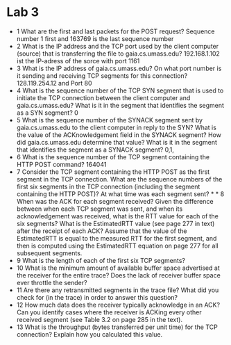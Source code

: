 # Lab 3 
* 1 What are the first and last packets for the POST request?
Sequence number 1 first and 163769 is the last sequence number
* 2 What is the IP address and the TCP port used by the client computer (source) that is transferring the file to gaia.cs.umass.edu?
192.168.1.102 ist the IP-adress of the sorce with port 1161
* 3 What is the IP address of gaia.cs.umass.edu? On what port number is it sending and receiving TCP segments for this connection?
128.119.254.12 and Port 80
* 4 What is the sequence number of the TCP SYN segment that is used to initiate the TCP connection between the client computer and          gaia.cs.umass.edu? What is it in the segment that identifies the segment as a SYN segment?
0
* 5 What is the sequence number of the SYNACK segment sent by gaia.cs.umass.edu to the client computer in reply to the SYN? What is the      value of the ACKnowledgement field in the SYNACK segment? How did gaia.cs.umass.edu determine that value? What is it in the segment      that identifies the segment as a SYNACK segment?
0,1,
* 6 What is the sequence number of the TCP segment containing the HTTP POST command?
164041
* 7 Consider the TCP segment containing the HTTP POST as the first segment in the TCP connection. What are the sequence numbers of the      first six segments in the TCP connection (including the segment containing the HTTP POST)? At what time was each segment sent?   * * 8 When      was the ACK for each segment received? Given the difference between when each TCP segment was sent, and when its             acknowledgement was     received, what is the RTT value for each of the six segments? What is the EstimatedRTT value (see page 277     in text) after the receipt    of  each ACK? Assume that the value of the EstimatedRTT is equal to the measured RTT for the first          segment, and then is computed using    the EstimatedRTT equation on page 277 for all subsequent segments.
* 9 What is the length of each of the first six TCP segments?
* 10 What is the minimum amount of available buffer space advertised at the receiver for the entire trace? Does the lack of receiver       buffer space ever throttle the sender?
* 11 Are there any retransmitted segments in the trace file? What did you check for (in the trace) in order to answer this question?
* 12 How much data does the receiver typically acknowledge in an ACK? Can you identify cases where the receiver is ACKing every other      received segment (see Table 3.2 on page 285 in the text).
* 13 What is the throughput (bytes transferred per unit time) for the TCP connection? Explain how you calculated this value.
